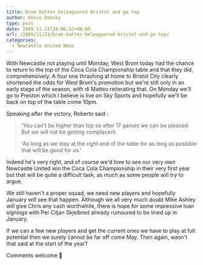 ```yaml
---
title: Brom batter beleaguered Bristol and go top
author: Kevin Doocey
type: post
date: 2009-11-21T20:06:52+00:00
url: /2009/11/21/brom-batter-beleaguered-bristol-and-go-top/
categories:
  - Newcastle United News
---
```


With Newcastle not playing until Monday, West Brom today had the chance to return to the top of the Coca Cola Championship table and that they did, comprehensively. A four one thrashing at home to Bristol City clearly shortened the odds for West Brom's promotion but we're still only in an early stage of the season, with di Matteo reiterating that. On Monday we'll go to Preston which I believe is live on Sky Sports and hopefully we'll be back on top of the table come 10pm.

Speaking after the victory, Roberto said :

> 'You can't be higher than top so after 17 games we can be pleased. But we will not be getting complacent.
>
> 'As long as we stay at the right end of the table for as long as possible that will be good for us.'

Indeed he's very right, and of course we'd love to see our very own Newcastle United win the Coca Cola Championship in their very first year but that will be quite a difficult task, as much as some people will try to argue.

We still haven't a proper squad, we need new players and hopefully January will see that happen. Although we all very much doubt Mike Ashley will give Chris any cash worthwhile, there is hope for some impressive loan signings with Per Ciljan Skjelbred already rumoured to be lined up in January.

If we can a few new players and get the current ones we have to play at full potential then we surely cannot be far off come May. Then again, wasn't that said at the start of the year?

Comments welcome 🙂
